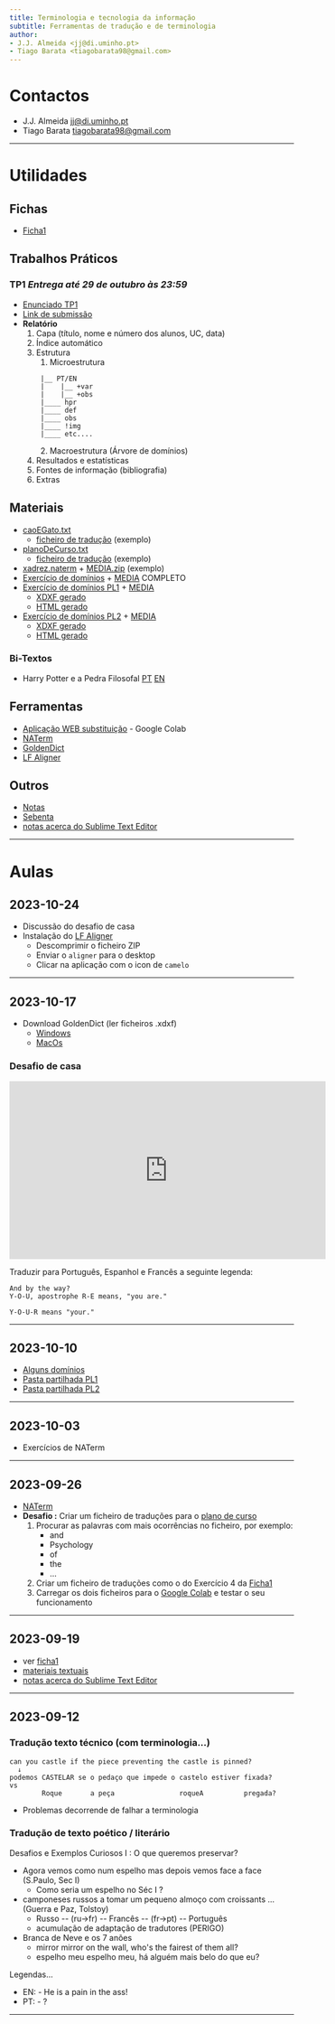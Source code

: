 ```yaml
---
title: Terminologia e tecnologia da informação
subtitle: Ferramentas de tradução e de terminologia
author:
- J.J. Almeida <jj@di.uminho.pt>
- Tiago Barata <tiagobarata98@gmail.com>
---
```


<base target="_blank">

# Contactos
- J.J. Almeida <jj@di.uminho.pt>
- Tiago Barata <tiagobarata98@gmail.com>

----

# Utilidades

## Fichas

- [Ficha1](Ficha1.pdf)

## Trabalhos Práticos

### TP1 _Entrega até 29 de outubro às 23:59_

- [Enunciado TP1](TP1.pdf)
- [Link de submissão](https://natura.di.uminho.pt/jjbin/tti2023-tp1)
- **Relatório**
  1. Capa (título, nome e número dos alunos, UC, data)
  2. Índice automático
  3. Estrutura
     1. Microestrutura
     ~~~
      |__ PT/EN
      |    |__ +var
      |    |__ +obs
      |____ hpr
      |____ def
      |____ obs
      |____ !img
      |____ etc....
      ~~~
     2. Macroestrutura (Árvore de domínios)
  4. Resultados e estatísticas
  5. Fontes de informação (bibliografia)
  6. Extras

## Materiais

- [caoEGato.txt](materiaistextuais/file1)
  - [ficheiro de tradução](materiaistextuais/traducao) (exemplo)
- [planoDeCurso.txt](materiaistextuais/plano-de-curso)
  - [ficheiro de tradução](materiaistextuais/plano_trad) (exemplo)
- [xadrez.naterm](materiaistextuais/xadrez.naterm) + [MEDIA.zip](materiaistextuais/MEDIA.zip) (exemplo)
- [Exercício de domínios](materiaistextuais/dominios.naterm) + [MEDIA](materiaistextuais/MEDIA-dominios.zip) COMPLETO
- [Exercício de domínios PL1](materiaistextuais/PL1/tudo.naterm) + [MEDIA](materiaistextuais/PL1/MEDIA.zip)
  -  [XDXF gerado](materiaistextuais/PL1/goldendict.xdxf)
  -  [HTML gerado](materiaistextuais/PL1/paginaweb.html)
- [Exercício de domínios PL2](materiaistextuais/PL2/tudo.naterm) + [MEDIA](materiaistextuais/PL2/MEDIA.zip)
  -  [XDXF gerado](materiaistextuais/PL2/goldendict.xdxf)
  -  [HTML gerado](materiaistextuais/PL2/paginaweb.html)

### Bi-Textos

- Harry Potter e a Pedra Filosofal [PT](materiaistextuais/Harry_Potter_e_A_Pedra_Filosofal_PT.txt) [EN](materiaistextuais/Harry_Potter_e_A_Pedra_Filosofal_EN.txt) 

## Ferramentas

- [Aplicação WEB substituição](https://colab.research.google.com/drive/1j-lL8bcJCE3q9sweK8A1xOd-IQZqU7lM?usp=sharing) - Google Colab
- [NATerm](https://natura.di.uminho.pt/jjbin/naterm)
- [GoldenDict](http://goldendict.org)
- [LF Aligner](https://sourceforge.net/projects/aligner/files/)

## Outros

- [Notas](sebenta.md)
- [Sebenta](sebenta.pdf)
- [notas acerca do Sublime Text Editor](sublime.md)

----

# Aulas

## 2023-10-24
- Discussão do desafio de casa
- Instalação do [LF Aligner](https://sourceforge.net/projects/aligner/files/)
  - Descomprimir o ficheiro ZIP
  - Enviar o `aligner` para o desktop
  - Clicar na aplicação com o icon de `camelo`
  
---

## 2023-10-17
- Download GoldenDict (ler ficheiros .xdxf)
  - [Windows](https://github.com/goldendict/goldendict/wiki/Early-Access-Builds-for-Windows#150-rc2-372-gc3ff15f)
  - [MacOs](https://github.com/goldendict/goldendict/wiki/Early-Access-Builds-for-Mac-OS-X#150-rc2-372-gc3ff15f)

### Desafio de casa

<iframe width="560" height="315" src="https://www.youtube.com/embed/DK95r1Q-Tlg?si=xsJfzYFggkckA2q2" title="YouTube video player" frameborder="0" allow="accelerometer; autoplay; clipboard-write; encrypted-media; gyroscope; picture-in-picture; web-share" allowfullscreen></iframe>

Traduzir para Português, Espanhol e Francês a seguinte legenda:

~~~
And by the way?
Y-O-U, apostrophe R-E means, "you are."

Y-O-U-R means "your."
~~~

----

## 2023-10-10
- [Alguns domínios](dominios.md)
- [Pasta partilhada PL1](https://drive.google.com/drive/folders/1kWSxhcDZ8oQj97A8Ezy8_0cD4pOvzF9s?usp=sharing)
- [Pasta partilhada PL2](https://drive.google.com/drive/folders/1P5ixtmHDNTr-WEEYNZwRV1HjVAaNj_Q3?usp=sharing)

----

## 2023-10-03

- Exercícios de NATerm

----

## 2023-09-26

- [NATerm](https://natura.di.uminho.pt/jjbin/naterm)
- **Desafio :**  Criar um ficheiro de traduções para o [plano de curso](materiaistextuais/plano-de-curso.txt)
  1. Procurar as palavras com mais ocorrências no ficheiro, por exemplo:
      - and
      - Psychology
      - of
      - the
      - ...
  2. Criar um ficheiro de traduções como o do Exercício 4 da [Ficha1](Ficha1.pdf)
  3. Carregar os dois ficheiros para o [Google Colab](https://colab.research.google.com/drive/1j-lL8bcJCE3q9sweK8A1xOd-IQZqU7lM?usp=sharing) e testar o seu funcionamento

----

## 2023-09-19

- ver [ficha1](Ficha1.pdf)
- [materiais textuais](materiaistextuais)
- [notas acerca do Sublime Text Editor](sublime)

----

## 2023-09-12

### Tradução texto técnico (com terminologia...)

~~~
can you castle if the piece preventing the castle is pinned?
  ↓
podemos CASTELAR se o pedaço que impede o castelo estiver fixada?
vs
        Roque       a peça                roqueA          pregada?
~~~

- Problemas decorrende de falhar a terminologia

### Tradução de texto poético / literário

Desafios e Exemplos Curiosos I : O que queremos preservar?

- Agora vemos como num espelho mas depois vemos face a face (S.Paulo, Sec I)
  - Como seria um espelho no Séc I ?
- camponeses russos a tomar um pequeno almoço com croissants ... (Guerra e Paz, Tolstoy)
  - Russo -- (ru→fr) -- Francês -- (fr→pt) -- Português
  - acumulação de adaptação de tradutores (PERIGO)
- Branca de Neve e os 7 anões
  - mirror mirror on the wall, who's the fairest of them all?
  - espelho meu espelho meu, há alguém mais belo do que eu?

Legendas...

-  EN: - He is a pain in the ass!
-  PT: - ?

----


